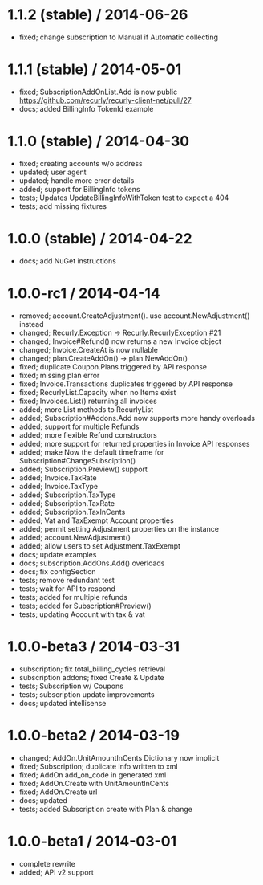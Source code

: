 1.1.2 (stable) / 2014-06-26
==================

 * fixed; change subscription to Manual if Automatic collecting

1.1.1 (stable) / 2014-05-01
==================

 * fixed; SubscriptionAddOnList.Add is now public https://github.com/recurly/recurly-client-net/pull/27
 * docs; added BillingInfo TokenId example

1.1.0 (stable) / 2014-04-30
==================

 * fixed; creating accounts w/o address
 * updated; user agent
 * updated; handle more error details
 * added; support for BillingInfo tokens
 * tests; Updates UpdateBillingInfoWithToken test to expect a 404
 * tests; add missing fixtures

1.0.0 (stable) / 2014-04-22
===========================

 * docs; add NuGet instructions

1.0.0-rc1 / 2014-04-14
==================

 * removed; account.CreateAdjustment(). use account.NewAdjustment() instead
 * changed; Recurly.Exception -> Recurly.RecurlyException #21
 * changed; Invoice#Refund() now returns a new Invoice object
 * changed; Invoice.CreateAt is now nullable
 * changed; plan.CreateAddOn() -> plan.NewAddOn()
 * fixed; duplicate Coupon.Plans triggered by API response
 * fixed; missing plan error
 * fixed; Invoice.Transactions duplicates triggered by API response
 * fixed; RecurlyList.Capacity when no Items exist
 * fixed; Invoices.List() returning all invoices
 * added; more List methods to RecurlyList
 * added; Subscription#Addons.Add now supports more handy overloads
 * added; support for multiple Refunds
 * added; more flexible Refund constructors
 * added; more support for returned properties in Invoice API responses
 * added; make Now the default timeframe for Subscription#ChangeSubsciption()
 * added; Subscription.Preview() support
 * added; Invoice.TaxRate
 * added; Invoice.TaxType
 * added; Subscription.TaxType
 * added; Subscription.TaxRate
 * added; Subscription.TaxInCents
 * added; Vat and TaxExempt Account properties
 * added; permit setting Adjustment properties on the instance
 * added; account.NewAdjustment()
 * added; allow users to set Adjustment.TaxExempt
 * docs; update examples
 * docs; subscription.AddOns.Add() overloads
 * docs; fix configSection
 * tests; remove redundant test
 * tests; wait for API to respond
 * tests; added for multiple refunds
 * tests; added for Subscription#Preview()
 * tests; updating Account with tax & vat

1.0.0-beta3 / 2014-03-31
==================

 * subscription; fix total_billing_cycles retrieval
 * subscription addons; fixed Create & Update
 * tests; Subscription w/ Coupons
 * tests; subscription update improvements
 * docs; updated intellisense

1.0.0-beta2 / 2014-03-19
==================

 * changed; AddOn.UnitAmountInCents Dictionary now implicit
 * fixed; Subscription; duplicate <account> info written to xml
 * fixed; AddOn add_on_code in generated xml
 * fixed; AddOn.Create with UnitAmountInCents
 * fixed; AddOn.Create url
 * docs; updated
 * tests; added Subscription create with Plan & change

1.0.0-beta1 / 2014-03-01
========================

  * complete rewrite
  * added; API v2 support

